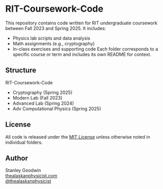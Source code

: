 # RIT-Coursework-Code
This repository contains code written for RIT undergraduate coursework between Fall 2023 and Spring 2025. It includes:
- Physics lab scripts and data analysis
- Math assignments (e.g., cryptography)
- In-class exercises and supporting code
Each folder corresponds to a specific course or term and includes its own README for context.

## Structure
RIT-Coursework-Code
- Cryptography (Spring 2025)
- Modern Lab (Fall 2023)
- Advanced Lab (Spring 2024)
- Adv Computational Physics (Spring 2025)

## License
All code is released under the [MIT License](LICENSE) unless otherwise noted in individual folders.

## Author
Stanley Goodwin  
[thealaskanphysicist.com](https://thealaskanphysicist.com)  
[@thealaskanphysicist](https://github.com/thealaskanphysicist)
